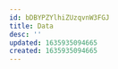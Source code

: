 ```yaml
---
id: bDBYPZYlhiZUzqvnW3FGJ
title: Data
desc: ''
updated: 1635935094665
created: 1635935094665
---
```


